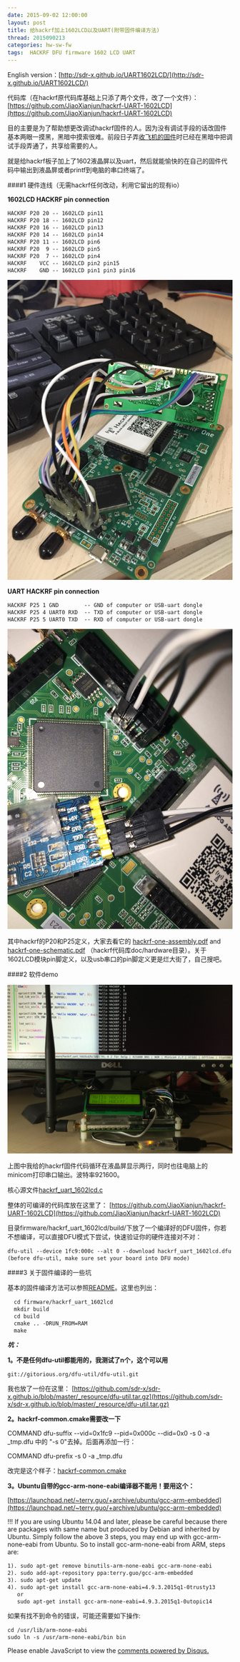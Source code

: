 ```yaml
---
date: 2015-09-02 12:00:00
layout: post
title: 给hackrf加上1602LCD以及UART(附带固件编译方法)
thread: 2015090213
categories: hw-sw-fw
tags:  HACKRF DFU firmware 1602 LCD UART
---
```


English version：[http://sdr-x.github.io/UART1602LCD/](http://sdr-x.github.io/UART1602LCD/)

代码库（在hackrf原代码库基础上只添了两个文件，改了一个文件）：
[https://github.com/JiaoXianjun/hackrf-UART-1602LCD](https://github.com/JiaoXianjun/hackrf-UART-1602LCD)
  
目的主要是为了帮助想更改调试hackrf固件的人。因为没有调试手段的话改固件基本两眼一摸黑，黑暗中摸索很难。前段日子弄[收飞机的固件](http://sdr-x.github.io/%E4%BD%BF%E7%94%A8%E5%8D%95HACKRF%E6%9D%BF%E6%8E%A5%E6%94%B6ADS-B%E4%BF%A1%E6%81%AF%E5%B9%B6%E9%80%9A%E8%BF%87BTLE%E5%8F%91%E8%87%B3%E6%89%8B%E6%9C%BA/)时已经在黑暗中把调试手段弄通了，共享给需要的人。
  
就是给hackrf板子加上了1602液晶屏以及uart，然后就能愉快的在自己的固件代码中输出到液晶屏或者printf到电脑的串口终端了。

####1 硬件连线（无需hackrf任何改动，利用它留出的现有io）

**1602LCD HACKRF pin connection**
  
    HACKRF P20 20 -- 1602LCD pin11
    HACKRF P20 18 -- 1602LCD pin12
    HACKRF P20 16 -- 1602LCD pin13
    HACKRF P20 14 -- 1602LCD pin14
    HACKRF P20 11 -- 1602LCD pin6
    HACKRF P20  9 -- 1602LCD pin5
    HACKRF P20  7 -- 1602LCD pin4
    HACKRF    VCC -- 1602LCD pin2 pin15
    HACKRF    GND -- 1602LCD pin1 pin3 pin16

![](../media/hackrf_one_1602LCD.JPG)
  
**UART HACKRF pin connection**
  
    HACKRF P25 1 GND        -- GND of computer or USB-uart dongle
    HACKRF P25 4 UART0 RXD  -- TXD of computer or USB-uart dongle
    HACKRF P25 5 UART0 TXD  -- RXD of computer or USB-uart dongle

![](../media/hackrf_one_UART.JPG)
  
其中hackrf的P20和P25定义，大家去看它的
[hackrf-one-assembly.pdf](https://github.com/sdr-x/sdr-x.github.io/blob/master/_resource/hackrf-one-assembly.pdf) and [hackrf-one-schematic.pdf](https://github.com/sdr-x/sdr-x.github.io/blob/master/_resource/hackrf-one-schematic.pdf) （hackrf代码库doc/hardware目录）。关于1602LCD模块pin脚定义，以及usb串口的pin脚定义更是烂大街了，自己搜吧。
  
####2 软件demo

![](../media/hackrf_uart_1602lcd.JPG)

上图中我给的hackrf固件代码循环在液晶屏显示两行，同时也往电脑上的minicom打印串口输出。波特率921600。

核心源文件[hackrf_uart_1602lcd.c](https://github.com/sdr-x/sdr-x.github.io/blob/master/_resource/hackrf_uart_1602lcd.c)

整体的可编译的代码库放在这里了：
[https://github.com/JiaoXianjun/hackrf-UART-1602LCD](https://github.com/JiaoXianjun/hackrf-UART-1602LCD)

目录firmware/hackrf_uart_1602lcd/build/下放了一个编译好的DFU固件，你若不想编译，可以直接DFU模式下尝试，快速验证你的硬件连接对不对：
    
    dfu-util --device 1fc9:000c --alt 0 --download hackrf_uart_1602lcd.dfu
    (before dfu-util, make sure set your board into DFU mode)
  
####3 关于固件编译的一些坑

基本的固件编译方法可以参照[README](https://github.com/mossmann/hackrf/blob/master/firmware/README)。这里也列出：

      cd firmware/hackrf_uart_1602lcd
      mkdir build
      cd build
      cmake .. -DRUN_FROM=RAM
      make

***坑：***

**1。不是任何dfu-util都能用的，我测试了n个，这个可以用**

    git://gitorious.org/dfu-util/dfu-util.git  

我也放了一份在这里：
[https://github.com/sdr-x/sdr-x.github.io/blob/master/_resource/dfu-util.tar.gz](https://github.com/sdr-x/sdr-x.github.io/blob/master/_resource/dfu-util.tar.gz)
  
**2。hackrf-common.cmake需要改一下**

COMMAND dfu-suffix --vid=0x1fc9 --pid=0x000c --did=0x0 -s 0 -a _tmp.dfu 中的 "-s 0"去掉。后面再添加一行：

COMMAND dfu-prefix -s 0 -a _tmp.dfu

改完是这个样子：[hackrf-common.cmake](https://github.com/JiaoXianjun/hackrf-UART-1602LCD/blob/master/firmware/hackrf-common.cmake)

**3。Ubuntu自带的gcc-arm-none-eabi编译器不能用！要用这个：**

[https://launchpad.net/~terry.guo/+archive/ubuntu/gcc-arm-embedded](https://launchpad.net/~terry.guo/+archive/ubuntu/gcc-arm-embedded)
  
!!! If you are using Ubuntu 14.04 and later, please be careful because there are packages with same name but produced by Debian and inherited by Ubuntu. Simply follow the above 3 steps, you may end up with gcc-arm-none-eabi from Ubuntu. So to install gcc-arm-none-eabi from ARM, steps are:
  
    1). sudo apt-get remove binutils-arm-none-eabi gcc-arm-none-eabi
    2). sudo add-apt-repository ppa:terry.guo/gcc-arm-embedded
    3). sudo apt-get update
    4). sudo apt-get install gcc-arm-none-eabi=4.9.3.2015q1-0trusty13
       or
       sudo apt-get install gcc-arm-none-eabi=4.9.3.2015q1-0utopic14
  
如果有找不到命令的错误，可能还需要如下操作:
  
    cd /usr/lib/arm-none-eabi
    sudo ln -s /usr/arm-none-eabi/bin bin
  

<div id="disqus_thread"></div>
<script type="text/javascript">
    /* * * CONFIGURATION VARIABLES: EDIT BEFORE PASTING INTO YOUR WEBPAGE * * */
    var disqus_shortname = 'jiaoxianjun'; // required: replace example with your forum shortname

    /* * * DON'T EDIT BELOW THIS LINE * * */
    (function() {
        var dsq = document.createElement('script'); dsq.type = 'text/javascript'; dsq.async = true;
        dsq.src = '//' + disqus_shortname + '.disqus.com/embed.js';
        (document.getElementsByTagName('head')[0] || document.getElementsByTagName('body')[0]).appendChild(dsq);
    })();
</script>
<noscript>Please enable JavaScript to view the <a href="http://disqus.com/?ref_noscript">comments powered by Disqus.</a></noscript>


<script>
  (function(i,s,o,g,r,a,m){i['GoogleAnalyticsObject']=r;i[r]=i[r]||function(){
  (i[r].q=i[r].q||[]).push(arguments)},i[r].l=1*new Date();a=s.createElement(o),
  m=s.getElementsByTagName(o)[0];a.async=1;a.src=g;m.parentNode.insertBefore(a,m)
  })(window,document,'script','//www.google-analytics.com/analytics.js','ga');

  ga('create', 'UA-56112029-1', 'auto');
  ga('send', 'pageview');

</script>
